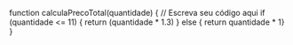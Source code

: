 function calculaPrecoTotal(quantidade) {
  // Escreva seu código aqui
  if (quantidade <= 11) {
     return (quantidade * 1.3) 
  } else { return quantidade * 1}
}